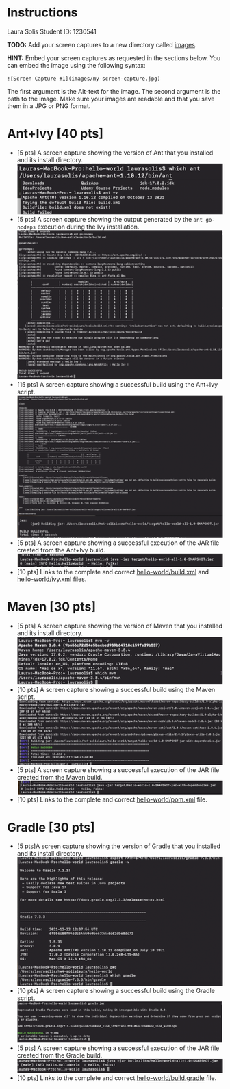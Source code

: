 # Instructions
Laura Solis Student ID: 1230541 

**TODO:** Add your screen captures to a new directory called [images](images).

**HINT:** Embed your screen captures as requested in the sections below. You can embed the image using the following syntax:

```
![Screen Capture #1](images/my-screen-capture.jpg)
```

The first argument is the Alt-text for the image. The second argument is the path to the image. Make sure your images are readable and that you save them in a JPG or PNG format.

# Ant+Ivy [40 pts]
- [5 pts] A screen capture showing the version of Ant that you installed and its install directory.
  ![Screen Capture #1](images/Num1.png)
- [5 pts] A screen capture showing the output generated by the `ant go-nodeps` execution during the Ivy installation.
  ![Screen Capture #2](images/Num2.png)
- [15 pts] A screen capture showing a successful build using the Ant+Ivy script.
  ![Screen Capture #3](images/Num3.png)
- [5 pts] A screen capture showing a successful execution of the JAR file created from the Ant+Ivy build.
  ![Screen Capture #4](images/Num4.png)
- [10 pts] Links to the complete and correct [hello-world/build.xml](hello-world/build.xml) and [hello-world/ivy.xml](hello-world/ivy.xml) files.

# Maven [30 pts]
- [5 pts] A screen capture showing the version of Maven that you installed and its install directory.
  ![Screen Capture #5](images/Num5.png)
- [10 pts] A screen capture showing a successful build using the Maven script.
  ![Screen Capture #6](images/Num6.png)
- [5 pts] A screen capture showing a successful execution of the JAR file created from the Maven build.
  ![Screen Capture #7](images/Num7.png)
- [10 pts] Links to the complete and correct [hello-world/pom.xml](hello-world/pom.xml) file.

# Gradle [30 pts]
- [5 pts]A screen capture showing the version of Gradle that you installed and its install directory.
  ![Screen Capture #8](images/Num8.png)
- [10 pts] A screen capture showing a successful build using the Gradle script.
  ![Screen Capture #9](images/Num9.png)
- [5 pts] A screen capture showing a successful execution of the JAR file created from the Gradle build.
  ![Screen Capture #10](images/Num10.png)
- [10 pts] Links to the complete and correct [hello-world/build.gradle](hello-world/build.gradle) file.
